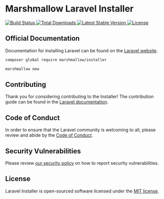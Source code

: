 # Marshmallow Laravel Installer

<a href="https://gitlab.com/marshmallow-packages/installer">
	<img src="https://gitlab.com/marshmallow-packages/installer/badges/master/pipeline.svg" alt="Build Status">
</a>
<a href="https://gitlab.com/marshmallow-packages/installer">
	<img src="https://poser.pugx.org/marshmallow/installer/d/total.svg" alt="Total Downloads">
</a>
<a href="https://gitlab.com/marshmallow-packages/installer">
	<img src="https://poser.pugx.org/marshmallow/installer/v/stable.svg" alt="Latest Stable Version">
</a>
<a href="https://gitlab.com/marshmallow-packages/installer">
	<img src="https://poser.pugx.org/marshmallow/installer/license.svg" alt="License">
</a>

## Official Documentation

Documentation for installing Laravel can be found on the [Laravel website](https://laravel.com/docs#installing-laravel).

```bash
composer global require marshmallow/installer
```

```bash
marshmallow new
```

## Contributing

Thank you for considering contributing to the Installer! The contribution guide can be found in the [Laravel documentation](https://laravel.com/docs/contributions).

## Code of Conduct

In order to ensure that the Laravel community is welcoming to all, please review and abide by the [Code of Conduct](https://laravel.com/docs/contributions#code-of-conduct).

## Security Vulnerabilities

Please review [our security policy](https://github.com/laravel/installer/security/policy) on how to report security vulnerabilities.

## License

Laravel Installer is open-sourced software licensed under the [MIT license](LICENSE.md).
